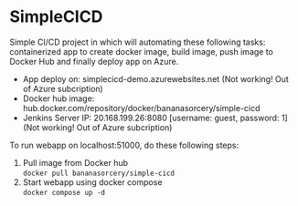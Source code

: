 # SimpleCICD
Simple CI/CD project in which will automating these following tasks: containerized app to create docker image, build image, push image to Docker Hub and finally deploy app on Azure.

- App deploy on: simplecicd-demo.azurewebsites.net (Not working! Out of Azure subcription)
- Docker hub image: hub.docker.com/repository/docker/bananasorcery/simple-cicd
- Jenkins Server IP: 20.168.199.26:8080 [username: guest, password: 1] (Not working! Out of Azure subcription)

To run webapp on localhost:51000, do these following steps:
1. Pull image from Docker hub  
        `docker pull bananasorcery/simple-cicd`
2. Start webapp using docker compose  
        `docker compose up -d`
